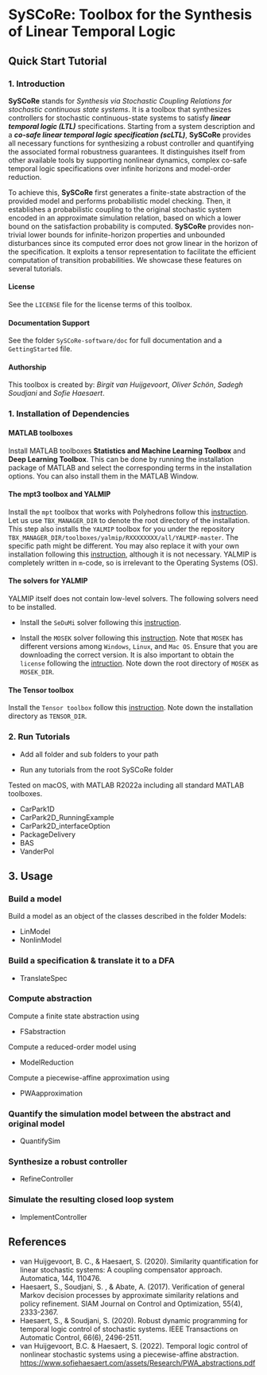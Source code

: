 # SySCoRe: Toolbox for the Synthesis of Linear Temporal Logic

## Quick Start Tutorial

### 1. Introduction

**SySCoRe** stands for *Synthesis via Stochastic Coupling Relations for stochastic continuous state systems*. It is a toolbox that synthesizes controllers for stochastic continuous-state systems to satisfy ***linear temporal logic (LTL)*** specifications. Starting from a system description and a ***co-safe linear temporal logic specification (scLTL)***, **SySCoRe** provides all necessary functions for synthesizing a robust controller and quantifying the associated formal robustness guarantees. It distinguishes itself from other available tools by supporting nonlinear dynamics, complex co-safe temporal logic specifications over infinite horizons and model-order reduction.

To achieve this, **SySCoRe** first generates a finite-state abstraction of the provided model and performs probabilistic model checking. Then, it establishes a probabilistic coupling to the original stochastic system encoded in an approximate simulation relation, based on which a lower bound on the satisfaction probability is computed. **SySCoRe** provides non-trivial lower bounds for infinite-horizon properties and unbounded disturbances since its computed error does not grow linear in the horizon of the specification. It exploits a tensor representation to facilitate the efficient computation of transition probabilities. We showcase these features on several tutorials.

#### License

See the `LICENSE` file for the license terms of this toolbox.

#### Documentation Support

See the folder `SySCoRe-software/doc` for full documentation and a `GettingStarted` file. 

#### Authorship

This toolbox is created by: *Birgit van Huijgevoort*, *Oliver Schön*, *Sadegh Soudjani* and *Sofie Haesaert*.

### 1. Installation of Dependencies

#### MATLAB toolboxes

Install MATLAB toolboxes **Statistics and Machine Learning Toolbox** and **Deep Learning Toolbox**. This can be done by running the installation package of MATLAB and select the corresponding terms in the installation options. You can also install them in the MATLAB Window.

#### The mpt3 toolbox and YALMIP

Install the `mpt` toolbox that works with Polyhedrons follow this [instruction](https://www.mpt3.org/Main/Installation). Let us use `TBX_MANAGER_DIR` to denote the root directory of the installation. This step also installs the `YALMIP` toolbox for you under the repository `TBX_MANAGER_DIR/toolboxes/yalmip/RXXXXXXXX/all/YALMIP-master`. The specific path might be different. You may also replace it with your own installation following this [instruction](https://yalmip.github.io/tutorial/installation/), although it is not necessary. YALMIP is completely written in `m`-code, so is irrelevant to the Operating Systems (OS).

#### The solvers for YALMIP

YALMIP itself does not contain low-level solvers. The following solvers need to be installed.

- Install the `SeDuMi` solver following this [instruction](https://github.com/SQLP/SeDuMi).

- Install the `MOSEK` solver following this [instruction](https://docs.mosek.com/10.0/toolbox/install-interface.html). Note that `MOSEK` has different versions among `Windows`, `Linux`, and `Mac OS`. Ensure that you are downloading the correct version. It is also important to obtain the `license` following the [intruction](https://docs.mosek.com/10.0/licensing/index.html). Note down the root directory of `MOSEK` as `MOSEK_DIR`.

#### The Tensor toolbox

Install the `Tensor toolbox` follow this [instruction](https://www.tensortoolbox.org). Note down the installation directory as `TENSOR_DIR`.

### 2. Run Tutorials


- Add all folder and sub folders to your path

- Run any tutorials from the root SySCoRe folder

Tested on macOS, with MATLAB R2022a including all standard MATLAB toolboxes.


- CarPark1D
- CarPark2D_RunningExample
- CarPark2D_interfaceOption
- PackageDelivery
- BAS
- VanderPol

## 3. Usage

### Build a model
Build a model as an object of the classes described in the folder Models:
- LinModel
- NonlinModel

### Build a specification & translate it to a DFA
- TranslateSpec

### Compute abstraction
Compute a finite state abstraction using
- FSabstraction

Compute a reduced-order model using
- ModelReduction

Compute a piecewise-affine approximation using
- PWAapproximation

### Quantify the simulation model between the abstract and original model
- QuantifySim

### Synthesize a robust controller
- RefineController

### Simulate the resulting closed loop system
- ImplementController

## References
- van Huijgevoort, B. C., & Haesaert, S. (2020). Similarity quantification for linear stochastic systems: A coupling compensator approach. Automatica, 144, 110476.
- Haesaert, S., Soudjani, S. , & Abate, A. (2017). Verification of general Markov decision processes by approximate similarity relations and policy refinement. SIAM Journal on Control and Optimization, 55(4), 2333-2367.
- Haesaert, S., & Soudjani, S. (2020). Robust dynamic programming for temporal logic control of stochastic systems. IEEE Transactions on Automatic Control, 66(6), 2496-2511.
- van Huijgevoort, B.C. & Haesaert, S. (2022). Temporal logic control of nonlinear stochastic systems using a piecewise-affine abstraction. https://www.sofiehaesaert.com/assets/Research/PWA_abstractions.pdf

